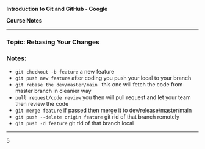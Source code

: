 **Introduction to Git and GitHub - Google**

**Course Notes**

---

### Topic: Rebasing Your Changes

### Notes:
- `git checkout -b feature` a new feature
- `git push new feature` after coding you push your local to your branch
- `git rebase the dev/master/main ` this one will fetch the code from master branch in cleanier way
- `pull request/code review` you then will pull request and let your team then review the code
- `git merge feature` if passed then merge it to dev/release/master/main
- `git push --delete origin feature` git rid of that branch remotely
- `git push -d feature` git rid of that branch local


---
5